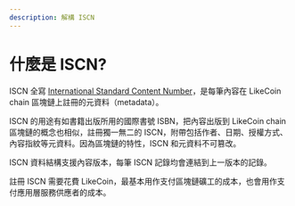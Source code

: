 ```yaml
---
description: 解構 ISCN
---
```


# 什麼是 ISCN?

ISCN 全寫 [International Standard Content Number](https://iscn.io/)，是每筆內容在 LikeCoin chain 區塊鏈上註冊的元資料（metadata）。

ISCN  的用途有如書籍出版所用的國際書號 ISBN，把內容出版到 LikeCoin chain 區塊鏈的概念也相似，註冊獨一無二的 ISCN，附帶包括作者、日期、授權方式、內容指紋等元資料。因為區塊鏈的特性，ISCN 和元資料不可篡改。

ISCN 資料結構支援內容版本，每筆 ISCN 記錄均會連結到上一版本的記錄。

註冊 ISCN 需要花費 LikeCoin，最基本用作支付區塊鏈礦工的成本，也會用作支付應用層服務供應者的成本。
